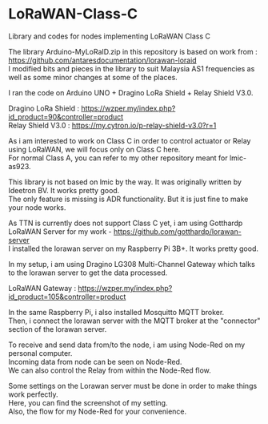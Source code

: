 # LoRaWAN-Class-C
Library and codes for nodes implementing LoRaWAN Class C

The library Arduino-MyLoRaID.zip in this repository is based on work from : https://github.com/antaresdocumentation/lorawan-loraid \
I modified bits and pieces in the library to suit Malaysia AS1 frequencies as well as some minor changes at some of the places.

I ran the code on Arduino UNO + Dragino LoRa Shield + Relay Shield V3.0. 

Dragino LoRa Shield : https://wzper.my/index.php?id_product=90&controller=product \
Relay Shield V3.0 : https://my.cytron.io/p-relay-shield-v3.0?r=1

As i am interested to work on Class C in order to control actuator or Relay using LoRaWAN, we will focus only on Class C here. \
For normal Class A, you can refer to my other repository meant for lmic-as923.

This library is not based on lmic by the way.  It was originally written by Ideetron BV. It works pretty good.   
The only feature is missing is ADR functionality.  But it is just fine to make your node works.

As TTN is currently does not support Class C yet, i am using Gotthardp LoRaWAN Server for my work - https://github.com/gotthardp/lorawan-server \
I installed the lorawan server on my Raspberry Pi 3B+.  It works pretty good.

In my setup, i am using Dragino LG308 Multi-Channel Gateway which talks to the lorawan server to get the data processed.

LoRaWAN Gateway : https://wzper.my/index.php?id_product=105&controller=product

In the same Raspberry Pi, i also installed Mosquitto MQTT broker.   
Then, i connect the lorawan server with the MQTT broker at the "connector" section of the lorawan server.

To receive and send data from/to the node, i am using Node-Red on my personal computer. \
Incoming data from node can be seen on Node-Red. \
We can also control the Relay from within the Node-Red flow.

Some settings on the Lorawan server must be done in order to make things work perfectly. \
Here, you can find the screenshot of my setting. \
Also, the flow for my Node-Red for your convenience.



